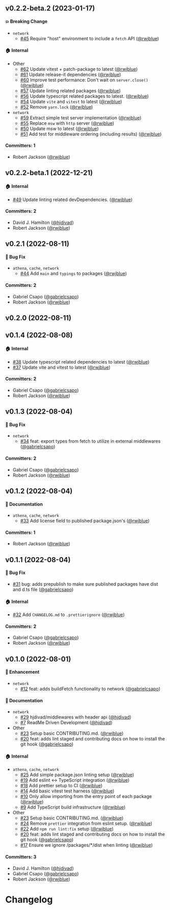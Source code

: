 






## v0.2.2-beta.2 (2023-01-17)

#### :boom: Breaking Change
* `network`
  * [#45](https://github.com/data-eden/data-eden/pull/45) Require "host" environment to include a `fetch` API ([@rwjblue](https://github.com/rwjblue))

#### :house: Internal
* Other
  * [#62](https://github.com/data-eden/data-eden/pull/62) Update vitest + patch-package to latest ([@rwjblue](https://github.com/rwjblue))
  * [#61](https://github.com/data-eden/data-eden/pull/61) Update release-it dependencies ([@rwjblue](https://github.com/rwjblue))
  * [#60](https://github.com/data-eden/data-eden/pull/60) Improve test performance: Don't wait on `server.close()` ([@rwjblue](https://github.com/rwjblue))
  * [#57](https://github.com/data-eden/data-eden/pull/57) Update linting related packages ([@rwjblue](https://github.com/rwjblue))
  * [#56](https://github.com/data-eden/data-eden/pull/56) Update typescript related packages to latest. ([@rwjblue](https://github.com/rwjblue))
  * [#54](https://github.com/data-eden/data-eden/pull/54) Update `vite` and `vitest` to latest ([@rwjblue](https://github.com/rwjblue))
  * [#52](https://github.com/data-eden/data-eden/pull/52) Remove `yarn.lock` ([@rwjblue](https://github.com/rwjblue))
* `network`
  * [#59](https://github.com/data-eden/data-eden/pull/59) Extract simple test server implementation ([@rwjblue](https://github.com/rwjblue))
  * [#55](https://github.com/data-eden/data-eden/pull/55) Replace `msw` with `http` server ([@rwjblue](https://github.com/rwjblue))
  * [#50](https://github.com/data-eden/data-eden/pull/50) Update msw to latest ([@rwjblue](https://github.com/rwjblue))
  * [#51](https://github.com/data-eden/data-eden/pull/51) Add test for middleware ordering (including results) ([@rwjblue](https://github.com/rwjblue))

#### Committers: 1
- Robert Jackson ([@rwjblue](https://github.com/rwjblue))

## v0.2.2-beta.1 (2022-12-21)

#### :house: Internal
* [#49](https://github.com/data-eden/data-eden/pull/49) Update linting related devDependencies. ([@rwjblue](https://github.com/rwjblue))

#### Committers: 2
- David J. Hamilton ([@hjdivad](https://github.com/hjdivad))
- Robert Jackson ([@rwjblue](https://github.com/rwjblue))

## v0.2.1 (2022-08-11)

#### :bug: Bug Fix
* `athena`, `cache`, `network`
  * [#44](https://github.com/data-eden/data-eden/pull/44) Add `main` and `typings` to packages ([@rwjblue](https://github.com/rwjblue))

#### Committers: 2
- Gabriel Csapo ([@gabrielcsapo](https://github.com/gabrielcsapo))
- Robert Jackson ([@rwjblue](https://github.com/rwjblue))


## v0.2.0 (2022-08-11)


## v0.1.4 (2022-08-08)

#### :house: Internal
* [#38](https://github.com/data-eden/data-eden/pull/38) Update typescript related dependencies to latest ([@rwjblue](https://github.com/rwjblue))
* [#37](https://github.com/data-eden/data-eden/pull/37) Update vite and vitest to latest ([@rwjblue](https://github.com/rwjblue))

#### Committers: 2
- Gabriel Csapo ([@gabrielcsapo](https://github.com/gabrielcsapo))
- Robert Jackson ([@rwjblue](https://github.com/rwjblue))


## v0.1.3 (2022-08-04)

#### :bug: Bug Fix
* `network`
  * [#34](https://github.com/data-eden/data-eden/pull/34) feat: export types from fetch to utilize in external middlewares ([@gabrielcsapo](https://github.com/gabrielcsapo))

#### Committers: 2
- Gabriel Csapo ([@gabrielcsapo](https://github.com/gabrielcsapo))
- Robert Jackson ([@rwjblue](https://github.com/rwjblue))


## v0.1.2 (2022-08-04)

#### :memo: Documentation
* `athena`, `cache`, `network`
  * [#33](https://github.com/data-eden/data-eden/pull/33) Add license field to published package.json's ([@rwjblue](https://github.com/rwjblue))

#### Committers: 1
- Robert Jackson ([@rwjblue](https://github.com/rwjblue))


## v0.1.1 (2022-08-04)

#### :bug: Bug Fix
* [#31](https://github.com/data-eden/data-eden/pull/31) bug: adds prepublish to make sure published packages have dist and d.ts file ([@gabrielcsapo](https://github.com/gabrielcsapo))

#### :house: Internal
* [#32](https://github.com/data-eden/data-eden/pull/32) Add `CHANGELOG.md` to `.prettierignore` ([@rwjblue](https://github.com/rwjblue))

#### Committers: 2
- Gabriel Csapo ([@gabrielcsapo](https://github.com/gabrielcsapo))
- Robert Jackson ([@rwjblue](https://github.com/rwjblue))


## v0.1.0 (2022-08-01)

#### :rocket: Enhancement

- `network`
  - [#12](https://github.com/data-eden/data-eden/pull/12) feat: adds buildFetch functionality to network ([@gabrielcsapo](https://github.com/gabrielcsapo))

#### :memo: Documentation

- `network`
  - [#29](https://github.com/data-eden/data-eden/pull/29) hjdivad/middlewares with header api ([@hjdivad](https://github.com/hjdivad))
  - [#7](https://github.com/data-eden/data-eden/pull/7) ReadMe Driven Development ([@hjdivad](https://github.com/hjdivad))
- Other
  - [#23](https://github.com/data-eden/data-eden/pull/23) Setup basic CONTRIBUTING.md. ([@rwjblue](https://github.com/rwjblue))
  - [#20](https://github.com/data-eden/data-eden/pull/20) feat: adds lint staged and contributing docs on how to install the git hook ([@gabrielcsapo](https://github.com/gabrielcsapo))

#### :house: Internal

- `athena`, `cache`, `network`
  - [#25](https://github.com/data-eden/data-eden/pull/25) Add simple package.json linting setup ([@rwjblue](https://github.com/rwjblue))
  - [#19](https://github.com/data-eden/data-eden/pull/19) Add eslint <-> TypeScript integration ([@rwjblue](https://github.com/rwjblue))
  - [#18](https://github.com/data-eden/data-eden/pull/18) Add prettier setup to CI ([@rwjblue](https://github.com/rwjblue))
  - [#14](https://github.com/data-eden/data-eden/pull/14) Add basic vitest test harness ([@rwjblue](https://github.com/rwjblue))
  - [#10](https://github.com/data-eden/data-eden/pull/10) Only allow importing from the entry point of each package ([@rwjblue](https://github.com/rwjblue))
  - [#9](https://github.com/data-eden/data-eden/pull/9) Add TypeScript build infrastructure ([@rwjblue](https://github.com/rwjblue))
- Other
  - [#23](https://github.com/data-eden/data-eden/pull/23) Setup basic CONTRIBUTING.md. ([@rwjblue](https://github.com/rwjblue))
  - [#24](https://github.com/data-eden/data-eden/pull/24) Remove `prettier` integration from eslint setup. ([@rwjblue](https://github.com/rwjblue))
  - [#22](https://github.com/data-eden/data-eden/pull/22) Add `npm run lint:fix` setup ([@rwjblue](https://github.com/rwjblue))
  - [#20](https://github.com/data-eden/data-eden/pull/20) feat: adds lint staged and contributing docs on how to install the git hook ([@gabrielcsapo](https://github.com/gabrielcsapo))
  - [#17](https://github.com/data-eden/data-eden/pull/17) Ensure we ignore /packages/\*/dist when linting ([@rwjblue](https://github.com/rwjblue))

#### Committers: 3

- David J. Hamilton ([@hjdivad](https://github.com/hjdivad))
- Gabriel Csapo ([@gabrielcsapo](https://github.com/gabrielcsapo))
- Robert Jackson ([@rwjblue](https://github.com/rwjblue))

# Changelog
